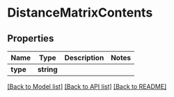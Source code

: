 # DistanceMatrixContents

## Properties
Name | Type | Description | Notes
------------ | ------------- | ------------- | -------------
**type** | **string** |  | 

[[Back to Model list]](../../README.md#documentation-for-models) [[Back to API list]](../../README.md#documentation-for-api-endpoints) [[Back to README]](../../README.md)


